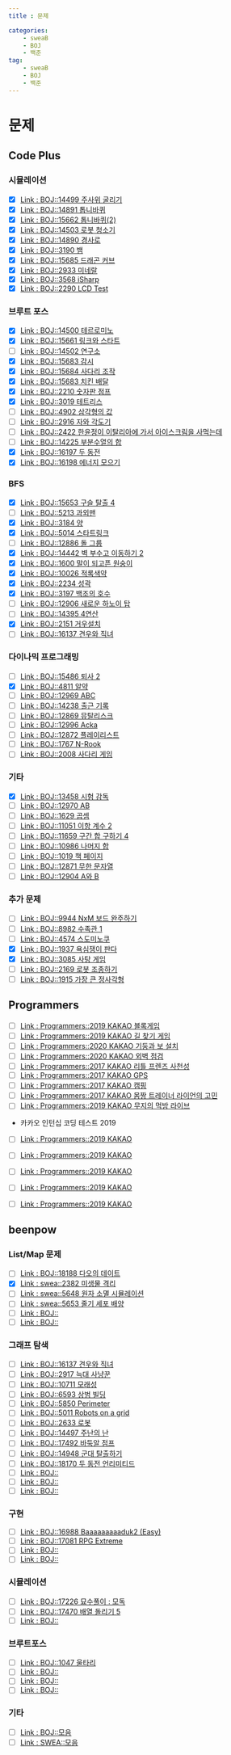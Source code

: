 ```yaml
---
title : 문제

categories:
    - sweaB
    - BOJ
    - 백준
tag:
    - sweaB
    - BOJ
    - 백준
---
```

# 문제

## Code Plus

### 시뮬레이션

- [x] [Link : BOJ::14499 주사위 굴리기](https://www.acmicpc.net/problem/14499)
- [x] [Link : BOJ::14891 톱니바퀴](https://www.acmicpc.net/problem/14891)
- [x] [Link : BOJ::15662 톱니바퀴(2)](https://www.acmicpc.net/problem/15662)
- [x] [Link : BOJ::14503 로봇 청소기](https://www.acmicpc.net/problem/14503)
- [x] [Link : BOJ::14890 경사로](https://www.acmicpc.net/problem/14890)
- [x] [Link : BOJ::3190 뱀](https://www.acmicpc.net/problem/3190)
- [x] [Link : BOJ::15685 드래곤 커브](https://www.acmicpc.net/problem/15685)
- [x] [Link : BOJ::2933 미네랄](https://www.acmicpc.net/problem/2933)
- [x] [Link : BOJ::3568 iSharp](https://www.acmicpc.net/problem/3568)
- [x] [Link : BOJ::2290 LCD Test](https://www.acmicpc.net/problem/2290)

### 브루트 포스

- [x] [Link : BOJ::14500 테르로미노](https://www.acmicpc.net/problem/14500)
- [x] [Link : BOJ::15661 링크와 스타트](https://www.acmicpc.net/problem/15661)
- [ ] [Link : BOJ::14502 연구소](https://www.acmicpc.net/problem/14502)
- [x] [Link : BOJ::15683 감시](https://www.acmicpc.net/problem/15683)
- [x] [Link : BOJ::15684 사다리 조작](https://www.acmicpc.net/problem/15684)
- [x] [Link : BOJ::15683 치킨 배달](https://www.acmicpc.net/problem/15686)
- [x] [Link : BOJ::2210 숫자판 점프](https://www.acmicpc.net/problem/2210)
- [x] [Link : BOJ::3019 테트리스](https://www.acmicpc.net/problem/3019)
- [ ] [Link : BOJ::4902 삼각형의 값](https://www.acmicpc.net/problem/4902)
- [ ] [Link : BOJ::2916 자와 각도기](https://www.acmicpc.net/problem/2916)
- [ ] [Link : BOJ::2422 한윤정이 이탈리아에 가서 아이스크림을 사먹는데](https://www.acmicpc.net/problem/2422)
- [ ] [Link : BOJ::14225 부분수열의 합](https://www.acmicpc.net/problem/14225)
- [x] [Link : BOJ::16197 두 동전](https://www.acmicpc.net/problem/16197)
- [x] [Link : BOJ::16198 에너지 모으기](https://www.acmicpc.net/problem/16198)

### BFS

- [x] [Link : BOJ::15653 구슬 탈출 4](https://www.acmicpc.net/problem/15653)
- [ ] [Link : BOJ::5213 과외맨](https://www.acmicpc.net/problem/5213)
- [x] [Link : BOJ::3184 양](https://www.acmicpc.net/problem/3184)
- [x] [Link : BOJ::5014 스타트링크](https://www.acmicpc.net/problem/5014)
- [ ] [Link : BOJ::12886 돌 그룹](https://www.acmicpc.net/problem/12886)
- [x] [Link : BOJ::14442 벽 부수고 이동하기 2](https://www.acmicpc.net/problem/14442)
- [x] [Link : BOJ::1600 말이 되고픈 원숭이](https://www.acmicpc.net/problem/1600)
- [x] [Link : BOJ::10026 적록색약](https://www.acmicpc.net/problem/10026)
- [x] [Link : BOJ::2234 성곽](https://www.acmicpc.net/problem/2234)
- [x] [Link : BOJ::3197 백조의 호수](https://www.acmicpc.net/problem/3197)
- [ ] [Link : BOJ::12906 새로운 하노이 탑](https://www.acmicpc.net/problem/12906)
- [ ] [Link : BOJ::14395 4연산](https://www.acmicpc.net/problem/14395)
- [x] [Link : BOJ::2151 거우설치](https://www.acmicpc.net/problem/2151)
- [ ] [Link : BOJ::16137 견우와 직녀](https://www.acmicpc.net/problem/16137)

### 다이나믹 프로그래밍

- [ ] [Link : BOJ::15486 퇴사 2](https://www.acmicpc.net/problem/15486)
- [x] [Link : BOJ::4811 알약](https://www.acmicpc.net/problem/4811)
- [ ] [Link : BOJ::12969 ABC](https://www.acmicpc.net/problem/12969)
- [ ] [Link : BOJ::14238 출근 기록](https://www.acmicpc.net/problem/14238)
- [ ] [Link : BOJ::12869 뮤탈리스크](https://www.acmicpc.net/problem/12869)
- [ ] [Link : BOJ::12996 Acka](https://www.acmicpc.net/problem/12996)
- [ ] [Link : BOJ::12872 플레이리스트](https://www.acmicpc.net/problem/12872)
- [ ] [Link : BOJ::1767 N-Rook](https://www.acmicpc.net/problem/1767)
- [ ] [Link : BOJ::2008 사다리 게임](https://www.acmicpc.net/problem/2008)

###  기타

- [x] [Link : BOJ::13458 시험 감독](https://www.acmicpc.net/problem/13458)
- [ ] [Link : BOJ::12970 AB](https://www.acmicpc.net/problem/12970)
- [ ] [Link : BOJ::1629 곱셈](https://www.acmicpc.net/problem/1629)
- [ ] [Link : BOJ::11051 이항 계수 2](https://www.acmicpc.net/problem/11051)
- [ ] [Link : BOJ::11659 구간 합 구하기 4](https://www.acmicpc.net/problem/11659)
- [ ] [Link : BOJ::10986 나머지 합](https://www.acmicpc.net/problem/10986)
- [ ] [Link : BOJ::1019 책 페이지](https://www.acmicpc.net/problem/1019)
- [ ] [Link : BOJ::12871 무한 문자열](https://www.acmicpc.net/problem/12871)
- [ ] [Link : BOJ::12904 A와 B](https://www.acmicpc.net/problem/12904)

### 추가 문제

- [ ] [Link : BOJ::9944 NxM 보드 완주하기](https://www.acmicpc.net/problem/9944)
- [ ] [Link : BOJ::8982 수족관 1](https://www.acmicpc.net/problem/8982)
- [ ] [Link : BOJ::4574 스도미노쿠](https://www.acmicpc.net/problem/4574)
- [x] [Link : BOJ::1937 욕심쟁이 판다](https://www.acmicpc.net/problem/1937)
- [x] [Link : BOJ::3085 사탕 게임](https://www.acmicpc.net/problem/3085)
- [ ] [Link : BOJ::2169 로봇 조종하기](https://www.acmicpc.net/problem/2169)
- [ ] [Link : BOJ::1915 가장 큰 정사각형](https://www.acmicpc.net/problem/1915)

## Programmers
- [ ] [Link : Programmers::2019 KAKAO 블록게임](https://programmers.co.kr/learn/courses/30/lessons/42894)
- [ ] [Link : Programmers::2019 KAKAO 길 찾기 게임](https://programmers.co.kr/learn/courses/30/lessons/42892)
- [ ] [Link : Programmers::2020 KAKAO 기둥과 보 설치](https://programmers.co.kr/learn/courses/30/lessons/60061)
- [ ] [Link : Programmers::2020 KAKAO 외벽 점검](https://programmers.co.kr/learn/courses/30/lessons/60062)
- [ ] [Link : Programmers::2017 KAKAO 리틀 프렌즈 사천성](https://programmers.co.kr/learn/courses/30/lessons/1836)
- [ ] [Link : Programmers::2017 KAKAO GPS](https://programmers.co.kr/learn/courses/30/lessons/1837)
- [ ] [Link : Programmers::2017 KAKAO 캠핑](https://programmers.co.kr/learn/courses/30/lessons/1833)
- [ ] [Link : Programmers::2017 KAKAO 몸짱 트레이너 라이언의 고민](https://programmers.co.kr/learn/courses/30/lessons/1838)
- [ ] [Link : Programmers::2019 KAKAO 무지의 먹방 라이브](https://programmers.co.kr/learn/courses/30/lessons/42891)

- 카카오 인턴십 코딩 테스트 2019
- [ ] [Link : Programmers::2019 KAKAO ]()
- [ ] [Link : Programmers::2019 KAKAO ]()
- [ ] [Link : Programmers::2019 KAKAO ]()
- [ ] [Link : Programmers::2019 KAKAO ]()
- [ ] [Link : Programmers::2019 KAKAO ]()


## beenpow

### List/Map 문제

- [ ] [Link : BOJ::18188 다오의 데이트](https://www.acmicpc.net/problem/18188)
- [x] [Link : swea::2382 미생물 격리](https://swexpertacademy.com/main/code/problem/problemDetail.do?contestProbId=AV597vbqAH0DFAVl)
- [ ] [Link : swea::5648 원자 소멸 시뮬레이션](https://swexpertacademy.com/main/code/problem/problemDetail.do?contestProbId=AWXRFInKex8DFAUo)
- [ ] [Link : swea::5653 줄기 세포 배양](https://swexpertacademy.com/main/code/problem/problemDetail.do?contestProbId=AWXRJ8EKe48DFAUo)
- [ ] [Link : BOJ::]()
- [ ] [Link : BOJ::]()

### 그래프 탐색

- [ ] [Link : BOJ::16137 견우와 직녀](https://www.acmicpc.net/problem/16137)
- [ ] [Link : BOJ::2917 늑대 사냥꾼](https://www.acmicpc.net/problem/2917)
- [ ] [Link : BOJ::10711 모래성](https://www.acmicpc.net/problem/10711)
- [ ] [Link : BOJ::6593 상범 빌딩](https://www.acmicpc.net/problem/6593)
- [ ] [Link : BOJ::5850 Perimeter](https://www.acmicpc.net/problem/5850)
- [ ] [Link : BOJ::5011 Robots on a grid](https://www.acmicpc.net/problem/5011)
- [ ] [Link : BOJ::2633 로봇](https://www.acmicpc.net/problem/2633)
- [ ] [Link : BOJ::14497 주난의 난](https://www.acmicpc.net/problem/14497)
- [ ] [Link : BOJ::17492 바둑알 점프](https://www.acmicpc.net/problem/17492)
- [ ] [Link : BOJ::14948 군대 탈출하기](https://www.acmicpc.net/problem/14948)
- [ ] [Link : BOJ::18170 두 동전 언리미티드](https://www.acmicpc.net/problem/18170)
- [ ] [Link : BOJ::]()
- [ ] [Link : BOJ::]()
- [ ] [Link : BOJ::]()

### 구현

- [ ] [Link : BOJ::16988 Baaaaaaaaaduk2 (Easy)](https://www.acmicpc.net/problem/16988)
- [ ] [Link : BOJ::17081 RPG Extreme](https://www.acmicpc.net/problem/17081)
- [ ] [Link : BOJ::]()
- [ ] [Link : BOJ::]()

### 시뮬레이션

- [ ] [Link : BOJ::17226 묘수풀이 : 모독](https://www.acmicpc.net/problem/17226)
- [ ] [Link : BOJ::17470 배열 돌리기 5](https://www.acmicpc.net/problem/17470)
- [ ] [Link : BOJ::]()

### 브루트포스

- [ ] [Link : BOJ::1047 울타리](https://www.acmicpc.net/problem/1047)
- [ ] [Link : BOJ::]()
- [ ] [Link : BOJ::]()
- [ ] [Link : BOJ::]()

### 기타
- [ ] [Link : BOJ::모음](https://www.acmicpc.net/workbook/view/4357)
- [ ] [Link : SWEA::모음](https://swexpertacademy.com/main/searchAll/searchMore.do?category=CODE&keyword=%EB%AA%A8%EC%9D%98+SW&pageSize=20&pageIndex=1)
